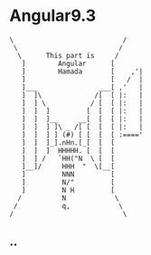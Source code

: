 # Angular9.3
    \                           /
     \                         /
      \      This part is     /
       ]        Angular      [
       ]        Hamada       [    ,'|
       ]                     [   /  |
       ]___               ___[ ,'   |
       ]  ]\             /[  [ |:   |
       ]  ] \           / [  [ |:   |
       ]  ]  ]         [  [  [ |:   |
       ]  ]  ]__     __[  [  [ |:   |
       ]  ]  ] ]\ _ /[ [  [  [ |:   |
       ]  ]  ] ] (#) [ [  [  [ :===='
       ]  ]  ]_].nHn.[_[  [  [
       ]  ]  ]  HHHHH. [  [  [
       ]  ] /   `HH("N  \ [  [
       ]__]/     HHH  "  \[__[
       ]         NNN         [
       ]         N/"         [
       ]         N H         [
      /          N            \
     /           q,            \
    /                           \


..
------
